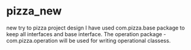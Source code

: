 # pizza_new
new try to pizza project design
I have used com.pizza.base package to keep all interfaces and base interface.
The operation package - com.pizza.operation will be used for writing operational classess.